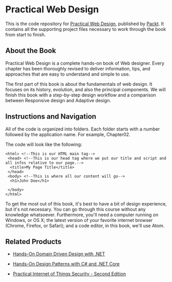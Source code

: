 # Practical Web Design
This is the code repository for [Practical Web Design](https://www.packtpub.com/web-development/practical-web-design?utm_source=github&utm_medium=repository&utm_campaign=9781788395038), published by [Packt](https://www.packtpub.com/?utm_source=github). It contains all the supporting project files necessary to work through the book from start to finish.
## About the Book
Practical Web Design is a complete hands-on book of Web designer. Every chapter has been thoroughly revised to deliver information, tips, and approaches that are easy to understand and simple to use. 

The first part of this book is about the fundamentals of web design. It focuses on its history, evolution, and also the principal components. We will finish this book with a step-by-step design workflow and a comparison between Responsive design and Adaptive design.
## Instructions and Navigation
All of the code is organized into folders. Each folder starts with a number followed by the application name. For example, Chapter02.



The code will look like the following:
```
<html> <!--This is our HTML main tag-->
 <head> <!--This is our head tag where we put our title and script and all infos relative to our page.-->
  <title>My Page Title</title>
 </head>
 <body> <!--This is where all our content will go-->
  <h1>John Doe</h1>

 </body>
</html>
```

To get the most out of this book, it's best to have a bit of design experience, but it's not necessary. You can go through this course without any knowledge whatsoever.
Furthermore, you'll need a computer running on Windows, or OS X; the latest version of your favorite internet browser (Chrome, Firefox, or Safari); and a code editor, in this book, we'll use Atom.

## Related Products
* [Hands-On Domain Driven Design with .NET](https://www.packtpub.com/application-development/hands-domain-driven-design-net?utm_source=github&utm_medium=repository&utm_campaign=9781788834094)

* [Hands-On Design Patterns with C# and .NET Core](https://www.packtpub.com/application-development/hands-design-patterns-c-and-net-core?utm_source=github&utm_medium=repository&utm_campaign=9781789133646)

* [Practical Internet of Things Security - Second Edition](https://www.packtpub.com/hardware-and-creative/practical-internet-things-security-second-edition?utm_source=github&utm_medium=repository&utm_campaign=9781788625821)
